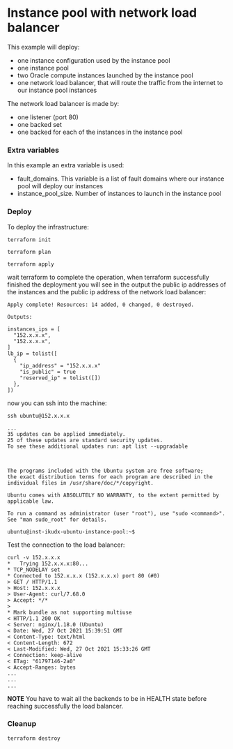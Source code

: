 # Instance pool with network load balancer

This example will deploy:

* one instance configuration used by the instance pool
* one instance pool
* two Oracle compute instances launched by the instance pool
* one network load balancer, that will route the traffic from the internet to our instance pool instances

The network load balancer is made by:

* one listener (port 80)
* one backed set
* one backed for each of the instances in the instance pool

### Extra variables

In this example an extra variable is used:

* fault_domains. This variable is a list of fault domains where our instance pool will deploy our instances
* instance_pool_size. Number of instances to launch in the instance pool

### Deploy

To deploy the infrastructure:

```
terraform init

terraform plan

terraform apply
```

wait terraform to complete the operation, when terraform successfully finished the deployment you will see in the output the public ip addresses of the instances and the public ip address of the network load balancer:

```
Apply complete! Resources: 14 added, 0 changed, 0 destroyed.

Outputs:

instances_ips = [
  "152.x.x.x",
  "152.x.x.x",
]
lb_ip = tolist([
  {
    "ip_address" = "152.x.x.x"
    "is_public" = true
    "reserved_ip" = tolist([])
  },
])
```

now you can ssh into the machine:

```
ssh ubuntu@152.x.x.x

...
35 updates can be applied immediately.
25 of these updates are standard security updates.
To see these additional updates run: apt list --upgradable



The programs included with the Ubuntu system are free software;
the exact distribution terms for each program are described in the
individual files in /usr/share/doc/*/copyright.

Ubuntu comes with ABSOLUTELY NO WARRANTY, to the extent permitted by
applicable law.

To run a command as administrator (user "root"), use "sudo <command>".
See "man sudo_root" for details.

ubuntu@inst-ikudx-ubuntu-instance-pool:~$
```

Test the connection to the load balancer:

```
curl -v 152.x.x.x
*   Trying 152.x.x.x:80...
* TCP_NODELAY set
* Connected to 152.x.x.x (152.x.x.x) port 80 (#0)
> GET / HTTP/1.1
> Host: 152.x.x.x
> User-Agent: curl/7.68.0
> Accept: */*
> 
* Mark bundle as not supporting multiuse
< HTTP/1.1 200 OK
< Server: nginx/1.18.0 (Ubuntu)
< Date: Wed, 27 Oct 2021 15:39:51 GMT
< Content-Type: text/html
< Content-Length: 672
< Last-Modified: Wed, 27 Oct 2021 15:33:26 GMT
< Connection: keep-alive
< ETag: "61797146-2a0"
< Accept-Ranges: bytes
...
...
...
```

**NOTE** You have to wait all the backends to be in HEALTH state before reaching successfully the load balancer.

### Cleanup

```
terraform destroy
```